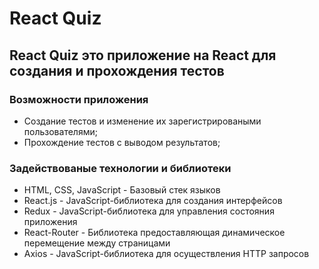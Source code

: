 # React Quiz

## React Quiz это приложение на React для создания и прохождения тестов

### Возможности приложения
<ul>
    <li>Создание тестов и изменение их зарегистрироваными пользователями;</li>
	<li>Прохождение тестов с выводом результатов;</li>
</ul>

### Задействованые технологии и библиотеки
<ul>
    <li>HTML, CSS, JavaScript - Базовый стек языков</li>
	<li>React.js - JavaScript-библиотека для создания интерфейсов</li>
    <li>Redux - JavaScript-библиотека для управления состояния приложения</li> 
	<li>React-Router - Библиотека предоставляющая динамическое перемещение между страницами</li>
    <li>Axios - JavaScript-библиотека для осуществления HTTP запросов</li> 
</ul>

